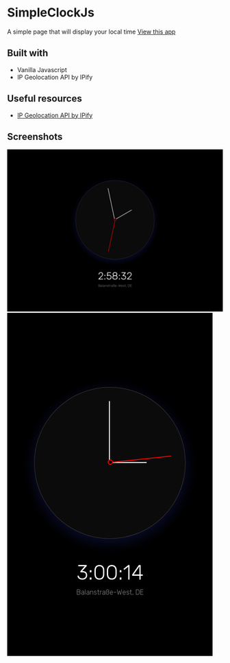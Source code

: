 # SimpleClockJs
 A simple page that will display your local time
[View this app](https://simple-clock-js.herokuapp.com/)

## Built with

 - Vanilla Javascript
 - IP Geolocation API by IPify

## Useful resources

 - [IP Geolocation API by IPify](https://geo.ipify.org/)

## Screenshots

![Desktop view](https://github.com/JOSDEAD/SimpleClockJs/blob/master/simple-clock-js-desktop.jpg)
![Mobile View](https://github.com/JOSDEAD/SimpleClockJs/blob/master/simple-clock-js-phone.jpg)